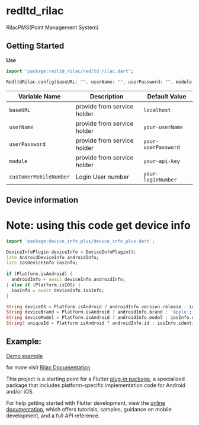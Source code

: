 # redltd_rilac

RilacPMS(Point Management System)

## Getting Started

**Use**
```dart
import 'package:redltd_rilac/redltd_rilac.dart';

RedltdRilac.config(baseURL: "", userName: "", userPassword: "", module: "", customerMobileNumber: "");
```

| Variable Name          | Description                                | Default Value      |
|------------------      |--------------------------------------------|------------------- |
| `baseURL`              | provide from service holder                | `localhost`        |
| `userName`             | provide from service holder                | `your-userName`    |
| `userPassword`         | provide from service holder                | `your-userPassword`|
| `module`               | provide from service holder                | `your-api-key`     |
| `customerMobileNumber` | Login User number                          | `your-loginNumber`|

## Device information
# Note: using this code get device info
```dart
import 'package:device_info_plus/device_info_plus.dart';

DeviceInfoPlugin deviceInfo = DeviceInfoPlugin();
late AndroidDeviceInfo androidInfo; 
late IosDeviceInfo iosInfo;
    
if (Platform.isAndroid) {   
  androidInfo = await deviceInfo.androidInfo;
} else if (Platform.isIOS) {   
  iosInfo = await deviceInfo.iosInfo;
}

String deviceOS = Platform.isAndroid ? androidInfo.version.release : iosInfo.systemVersion; 
String deviceBrand = Platform.isAndroid ? androidInfo.brand : 'Apple'; 
String deviceModel = Platform.isAndroid ? androidInfo.model : iosInfo.utsname.machine; 
String? uniqueId = Platform.isAndroid ? androidInfo.id : iosInfo.identifierForVendor;
```


## Example:
[Demo example](https://github.com/INFINITITECHUK/Rilac_SDK_Flutter/blob/main/example/lib/main.dart)

for more visit [Rilac Documentation](https://github.com/INFINITITECHUK/Rilac_SDK_Flutter/blob/main/RILAC%20SDK%20Documentation.pdf)


This project is a starting point for a Flutter
[plug-in package](https://flutter.dev/developing-packages/),
a specialized package that includes platform-specific implementation code for
Android and/or iOS.

For help getting started with Flutter development, view the
[online documentation](https://flutter.dev/docs), which offers tutorials,
samples, guidance on mobile development, and a full API reference.

